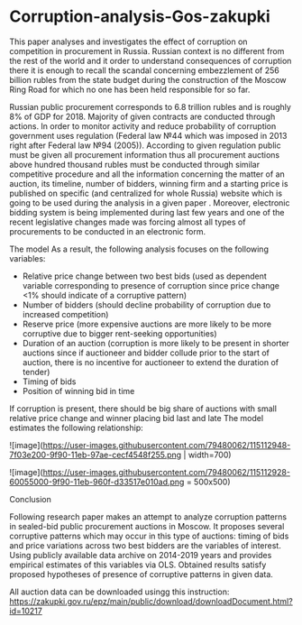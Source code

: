 # Corruption-analysis-Gos-zakupki

This paper analyses and investigates the effect of corruption on competition in procurement in Russia. Russian context is no different from the rest of the world and it order to understand consequences of corruption there it is enough to recall the scandal concerning embezzlement of 256 billion rubles from the state budget during the construction of the Moscow Ring Road for which no one has been held responsible for so far. 

Russian public procurement corresponds to 6.8 trillion rubles  and is roughly 8% of GDP for 2018. Majority of given contracts are conducted through actions. In order to monitor activity and reduce probability of corruption government uses regulation (Federal law №44 which was imposed in 2013 right after Federal law №94 (2005)). According to given regulation public must be given all procurement information thus all procurement auctions above hundred thousand rubles must be conducted through similar competitive procedure and all the information concerning the matter of an auction, its timeline, number of bidders, winning firm and a starting price is published on specific (and centralized for whole Russia) website which is going to be used during the analysis in a given paper . Moreover, electronic bidding system is being implemented during last few years and one of the recent legislative changes made was forcing almost all types of procurements to be conducted in an electronic form.

The model
As a result, the following analysis focuses on the following variables:
-	Relative price change between two best bids (used as dependent variable corresponding to presence of corruption since price change <1% should indicate of a corruptive pattern)
-	Number of bidders (should decline probability of corruption due to increased competition)
-	Reserve price (more expensive auctions are more likely to be more corruptive due to bigger rent-seeking opportunities)
-	Duration of an auction (corruption is more likely to be present in shorter auctions since if auctioneer and bidder collude prior to the start of auction, there is no incentive for auctioneer to extend the duration of tender)
-	Timing of bids
-	Position of winning bid in time

If corruption is present, there should be big share of auctions with small relative price change and winner placing bid last and late
The model estimates the following relationship:


![image](https://user-images.githubusercontent.com/79480062/115112948-7f03e200-9f90-11eb-97ae-cecf4548f255.png | width=700)


![image](https://user-images.githubusercontent.com/79480062/115112928-60055000-9f90-11eb-960f-d33517e010ad.png = 500x500)




Conclusion 

Following research paper makes an attempt to analyze corruption patterns in sealed-bid public procurement auctions in Moscow. It proposes several corruptive patterns which may occur in this type of auctions: timing of bids and price variations across two best bidders are the variables of interest. Using publicly available data archive on 2014-2019 years and provides empirical estimates of this variables via OLS. Obtained results satisfy proposed hypotheses of presence of corruptive patterns in given data.

All auction data can be downloaded usingg this instruction:
https://zakupki.gov.ru/epz/main/public/download/downloadDocument.html?id=10217
